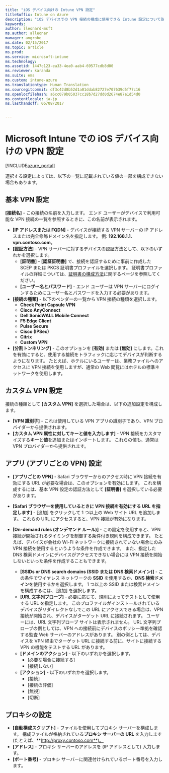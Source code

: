 ```yaml
---
title: "iOS デバイス向けの Intune VPN 設定"
titleSuffix: Intune on Azure
description: "iOS デバイスでの VPN 接続の構成に使用できる Intune 設定について説明します。&quot;"
keywords: 
author: lleonard-msft
ms.author: alleonar
manager: angrobe
ms.date: 02/15/2017
ms.topic: article
ms.prod: 
ms.service: microsoft-intune
ms.technology: 
ms.assetid: 1447c123-ea33-4ea0-aab4-69577cdb8d00
ms.reviewer: karanda
ms.suite: ems
ms.custom: intune-azure
ms.translationtype: Human Translation
ms.sourcegitcommit: df3c42d8b52d1a01ddab82727e707639d5f77c16
ms.openlocfilehash: a6cc079b05037cc18b7d27dd0d2674e87e1d54d0
ms.contentlocale: ja-jp
ms.lasthandoff: 06/08/2017


---
```


# <a name="vpn-settings-for-ios-devices-in-microsoft-intune"></a>Microsoft Intune での iOS デバイス向けの VPN 設定

[!INCLUDE[azure_portal](./includes/azure_portal.md)]

選択する設定によっては、以下の一覧に記載されている値の一部を構成できない場合もあります。

## <a name="base-vpn-settings"></a>基本 VPN 設定


**[接続名]** - この接続の名前を入力します。 エンド ユーザーがデバイスで利用可能な VPN 接続の一覧を参照するときに、この名前が表示されます。
- **[IP アドレスまたは FQDN]** - デバイスが接続する VPN サーバーの IP アドレスまたは完全修飾ドメイン名を指定します。 例: **192.168.1.1**、**vpn.contoso.com**。
- **[認証方法]** - VPN サーバーに対するデバイスの認証方法として、以下のいずれかを選択します。
    - **[証明書]** - **[認証証明書]** で、接続を認証するために事前に作成した SCEP または PKCS 証明書プロファイルを選択します。 証明書プロファイルの詳細については、[証明書の構成方法](certificates-configure.md)に関するページを参照してください。
    - **[ユーザー名とパスワード]** - エンド ユーザーは VPN サーバーにログインするためにユーザー名とパスワードを入力する必要があります。
- **[接続の種類]** - 以下のベンダーの一覧から VPN 接続の種類を選択します。
    - **Check Point Capsule VPN**
    - **Cisco AnyConnect**
    - **Dell SonicWALL Mobile Connect**
    - **F5 Edge Client**
    - **Pulse Secure**
    - **Cisco (IPSec)**
    - **Citrix**
    - **Custom VPN**
- **[分割トンネリング]** - このオプションを **[有効]** または **[無効]** にします。これを有効にすると、使用する接続をトラフィックに応じてデバイスが判断するようになります。 たとえば、ホテルにいるユーザーは、業務ファイルへのアクセスに VPN 接続を使用しますが、通常の Web 閲覧にはホテルの標準ネットワークを使用します。


## <a name="custom-vpn-settings"></a>カスタム VPN 設定

接続の種類として **[カスタム VPN]** を選択した場合は、以下の追加設定を構成します。

- **[VPN 識別子]** - これは使用している VPN アプリの識別子であり、VPN プロバイダーから提供されます。
- **[カスタム VPN 属性に対してキーと値を入力します]** - VPN 接続をカスタマイズする**キー**と**値**を追加またはインポートします。 これらの値も、通常は VPN プロバイダーから提供されます。

## <a name="apps-per-app-vpn-settings"></a>アプリ (アプリごとの VPN) 設定

- **[アプリごとの VPN]** - Safari ブラウザーからのアクセス時に VPN 接続を有効にする URL が必要な場合は、このオプションを有効にします。 これを構成するには、基本 VPN 設定の認証方法として **[証明書]** を選択している必要があります。
- **[Safari ブラウザーを使用しているときに VPN 接続を有効にする URL を指定します]** - [追加] をクリックして 1 つ以上の Web サイト URL を追加します。 これらの URL にアクセスすると、VPN 接続が有効になります。

- **[On-demand rules (オンデマンド ルール)]** - この設定を使用すると、VPN 接続が開始されるタイミングを制御する条件付き規則を構成できます。 たとえば、デバイスが会社の Wi-Fi ネットワークに接続されていない場合にのみ VPN 接続を使用するというような条件を作成できます。 また、指定した DNS 検索ドメインにデバイスがアクセスできない場合には VPN 接続を開始しないといった条件を作成することもできます。

    - **[SSIDs or DNS search domains (SSID または DNS 検索ドメイン)]** - この条件でワイヤレス ネットワークの **SSID** を使用するか、**DNS 検索ドメイン**を使用するかを選択します。 1 つ以上の SSID または検索ドメインを構成するには、[追加] を選択します。
    - **[URL 文字列プローブ]** - 必要に応じて、規則によってテストとして使用する URL を指定します。 このプロファイルがインストールされているデバイスがリダイレクトなしでこの URL にアクセスできる場合は、VPN 接続が開始され、デバイスがターゲット URL に接続されます。 ユーザーには、URL 文字列プローブ サイトは表示されません。 URL 文字列プローブの例としては、VPN への接続前にデバイスのポリシー準拠を確認する監査 Web サーバーのアドレスがあります。 別の例としては、デバイスを VPN 経由でターゲット URL に接続する前に、サイトに接続する VPN の機能をテストする URL があります。
    - **[ドメインのアクション]** - 以下のいずれかを選択します。
        - [必要な場合に接続する] 
        - [接続しない] 
    - **[アクション]** - 以下のいずれかを選択します。
        - [接続] 
        - [接続の評価] 
        - [無視] 
        - [切断] 


## <a name="proxy-settings"></a>プロキシの設定

- **[自動構成スクリプト]** - ファイルを使用してプロキシ サーバーを構成します。 構成ファイルが格納されている**プロキシ サーバーの URL** を入力します (たとえば、**http://proxy.contoso.com**)。
- **[アドレス]** - プロキシ サーバーのアドレスを (IP アドレスとして) 入力します。
- **[ポート番号]** - プロキシ サーバーに関連付けられているポート番号を入力します。

